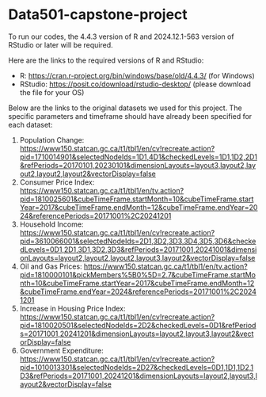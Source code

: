 # Data501-capstone-project

To run our codes, the 4.4.3 version of R and 2024.12.1-563 version of RStudio or later will be required.

Here are the links to the required versions of R and RStudio:

- R: https://cran.r-project.org/bin/windows/base/old/4.4.3/ (for Windows)
- RStudio: https://posit.co/download/rstudio-desktop/ (please download the file for your OS)

Below are the links to the original datasets we used for this project. The specific parameters and timeframe should have already been specified for each dataset:

1. Population Change: https://www150.statcan.gc.ca/t1/tbl1/en/cv!recreate.action?pid=1710014901&selectedNodeIds=1D1,4D1&checkedLevels=1D1,1D2,2D1&refPeriods=20170101,20230101&dimensionLayouts=layout3,layout2,layout2,layout2,layout2&vectorDisplay=false
2. Consumer Price Index: https://www150.statcan.gc.ca/t1/tbl1/en/tv.action?pid=1810025601&cubeTimeFrame.startMonth=10&cubeTimeFrame.startYear=2017&cubeTimeFrame.endMonth=12&cubeTimeFrame.endYear=2024&referencePeriods=20171001%2C20241201
3. Household Income: https://www150.statcan.gc.ca/t1/tbl1/en/cv!recreate.action?pid=3610066001&selectedNodeIds=2D1,3D2,3D3,3D4,3D5,3D6&checkedLevels=0D1,2D1,3D1,3D2,3D3&refPeriods=20171001,20241001&dimensionLayouts=layout2,layout2,layout2,layout3,layout2&vectorDisplay=false
4. Oil and Gas Prices: https://www150.statcan.gc.ca/t1/tbl1/en/tv.action?pid=1810000101&pickMembers%5B0%5D=2.7&cubeTimeFrame.startMonth=10&cubeTimeFrame.startYear=2017&cubeTimeFrame.endMonth=12&cubeTimeFrame.endYear=2024&referencePeriods=20171001%2C20241201
5. Increase in Housing Price Index: https://www150.statcan.gc.ca/t1/tbl1/en/cv!recreate.action?pid=1810020501&selectedNodeIds=2D2&checkedLevels=0D1&refPeriods=20171001,20241201&dimensionLayouts=layout2,layout3,layout2&vectorDisplay=false
6. Government Expenditure: https://www150.statcan.gc.ca/t1/tbl1/en/cv!recreate.action?pid=1010013301&selectedNodeIds=2D27&checkedLevels=0D1,1D1,1D2,1D3&refPeriods=20171001,20241201&dimensionLayouts=layout2,layout3,layout2&vectorDisplay=false
